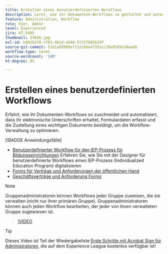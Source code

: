 ```yaml
---
title: Erstellen eines benutzerdefinierten Workflows
description: Lernt, wie ihr Dokumenten-Workflows so gestaltet und automatisiert, dass ihr schnell elektronische Unterschriften erhaltet und Formulardaten erfasst.
feature: Administration, Workflow
role: User, Admin
level: Experienced
jira: KT-5495
thumbnail: 33656.jpg
exl-id: b892b278-cf83-461d-a548-57237b85b297
source-git-commit: 51d1a59999a7132cb6e47351cc39a93d9a38eaeb
workflow-type: tm+mt
source-wordcount: '140'
ht-degree: 0%

---
```


# Erstellen eines benutzerdefinierten Workflows

Erfahrt, wie ihr Dokumenten-Workflows so zuschneidet und automatisiert, dass ihr elektronische Unterschriften erhaltet, Formulardaten erfasst und die Zustellung eines wichtigen Dokuments bestätigt, um die Workflow-Verwaltung zu optimieren.

[!BADGE Anwendungsfälle]

* [Benutzerdefinierter Workflow für den IEP-Prozess für Bildungseinrichtungen](https://experienceleague.adobe.com/docs/document-cloud-learn/sign-learning-hub/expand/recipes/edu/usecase-edu-iep.html?lang=en)
Erfahren Sie, wie Sie mit der Designer für benutzerdefinierte Workflows einen IEP-Prozess (Individualized Education Program) digitalisieren
* [Forms für Verträge und Anforderungen der öffentlichen Hand](https://experienceleague.adobe.com/docs/document-cloud-learn/sign-learning-hub/expand/recipes/gov/usecasegovcontracts.html?lang=en)
* [Geschäftsverträge und Anforderung Forms](https://experienceleague.adobe.com/docs/document-cloud-learn/sign-learning-hub/expand/recipes/com/usecasecomcontracts.html?lang=en)

>[!NOTE]
>
Gruppenadministratoren können Workflows jeder Gruppe zuweisen, die sie verwalten (nicht nur ihrer primären Gruppe). Gruppenadministratoren können auch jeden Workflow bearbeiten, der jeder von ihnen verwalteten Gruppe zugewiesen ist.

>[!VIDEO](https://video.tv.adobe.com/v/33656?quality=12&learn=on&hidetitle=true)

>[!TIP]
>
Dieses Video ist Teil der Wiedergabeliste [Erste Schritte mit Acrobat Sign für Administratoren](https://experienceleague.adobe.com/en/playlists/acrobat-sign-get-started-administrators), die auf dem Experience League kostenlos verfügbar ist!
